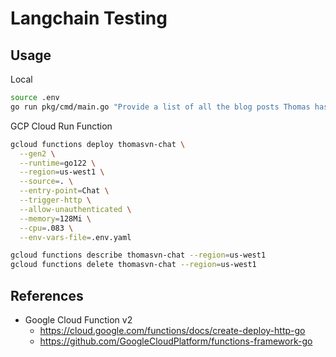 # Langchain Testing

## Usage

Local

```sh
source .env
go run pkg/cmd/main.go "Provide a list of all the blog posts Thomas has written. Then recommend 5 more blogs that should be written"
```

GCP Cloud Run Function

```sh
gcloud functions deploy thomasvn-chat \
  --gen2 \
  --runtime=go122 \
  --region=us-west1 \
  --source=. \
  --entry-point=Chat \
  --trigger-http \
  --allow-unauthenticated \
  --memory=128Mi \
  --cpu=.083 \
  --env-vars-file=.env.yaml

gcloud functions describe thomasvn-chat --region=us-west1
gcloud functions delete thomasvn-chat --region=us-west1
```

## References

- Google Cloud Function v2
  - https://cloud.google.com/functions/docs/create-deploy-http-go
  - https://github.com/GoogleCloudPlatform/functions-framework-go

<!-- 
IDEAS
- Host the `main.html` via GCS Bucket. Automate.
- Enhance responses provided by OpenAI. Give the bot the ability to extrapolate.
- Actual chat functionality. Ability to go back and forth with messages.
- Translate the HTML docs to Markdown?
- Move GoogleCloudFunction into its own package? Would that still work?
- RAG (retrieval augmented API). Pull contents of all my blog posts. Make it a chat interface.
  - Serverless API can't be cloning the Repo every time. Should I put all my data onto a GCP bucket?
  - Make it a chat interface, where you can follow up on questions
  - https://github.com/tmc/langchaingo/blob/main/examples/document-qa-example/document_qa.go
  - https://github.com/tmc/langchaingo/blob/main/examples/chroma-vectorstore-example/chroma_vectorstore_example.go
- Pull contents of all Kubecost codebases & docs
- Build as a serverless container
-->

<!-- 
DONE (most recent to least recent)
- Google Cloud Function v2. Deploy via API. Restructure code. https://cloud.google.com/functions/docs/create-deploy-http-go
- Expose it as an API via GCP Cloud Functions
- Graceful failure when cloning the repo
- Questions are parameterized and passed as CLI Args
-->
